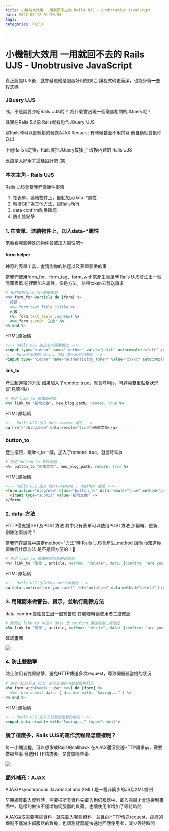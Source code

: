 ```yaml
---
title: 小機制大效用 一用就回不去的 Rails UJS - Unobtrusive JavaScript
date: 2022-08-12 01:58:53
tags:
categories: Rails

---
```


# 小機制大效用 一用就回不去的 Rails UJS - Unobtrusive JavaScript

真正認識UJS後，就會發現他是個超好用的東西
讓程式碼更簡潔，也能~~少寫一些程式碼~~



### JQuery UJS

咦，不是說要介紹Rails UJS嗎？
為什麼會出現一個毫無相關的JQuery呢？

其實在Rails 5以前
Rails就有包含JQuery UJS

寫Rails時可以更輕鬆的發送AJAX Request
有時候甚至不用撰寫
他自動就會幫你送出

不過Rails 5之後，Rails就把JQuery拔掉了
改換內建的 Rails UJS

應該是太好用才這樣設計吧 (笑



### 本次主角 - Rails UJS

Rails UJS會幫我們做幾件事情
1. 在表單、連結物件上，自動加入data-*屬性
2. 轉換GET為其他方法，讓Rails執行
3. data confirm防呆確認
4. 防止雙點擊


### 1. 在表單、連結物件上，加入data-*屬性

來看看哪些特殊的物件會被加入屬性吧～

#### form helper
神奇的表單工具，會猜測你的路徑以及表單要做的事

當我們使用form_for、form_tag、form_with來產生表單時
Rails UJS會生出一個隱藏表單
在裡面加入屬性，像是方法，並帶token去發送請求

```ruby
# 我們使用form_for來做表單
<%= form_for @article do |form| %>
  標題：
  <%= form.text_field :title %>
  內容：
  <%= form.text_field :content %>
  <%= form.submit '送出' %>
<% end %>
```

HTML原始碼

```html
<!-- Rails UJS 生出來的隱藏欄位 -->
<input type="hidden" name="_method" value="patch" autocomplete="off" />
<!-- Form生出來的，Rails UJS 會一起打包帶走 -->
<input type="hidden" name="authenticity_token" value="xxxxx" autocomplete="off" />
```

#### link_to

產生超連結的方法
如果加入了remote: true，就會呼叫js，可避免雙重點擊狀況(詳見第4點)

```ruby
# 使用 link_to 來做超連結
<%= link_to '新增文章', new_blog_path, remote: true %>
```

HTML原始碼

```html
<!-- Rails UJS 加入 data-remote 屬性 -->
<a href="/blog/new" data-remote="true">新增文章</a>
```


### button_to

產生按鈕，跟link_to一樣，加入了remote: true，就會呼叫js

```ruby
# 使用 button_to 來做按鈕
<%= button_to "新增文章", new_blog_path, remote: true %>
```

HTML原始碼

```html
<!-- Rails UJS 加入 data-remote 、 method 屬性 -->
<form action="blog/new" class="button_to" data-remote="true" method="post">
  <input type="submit" value="新增文章" />
</form>
```


### 2. data-方法

HTTP僅支援GET及POST方法
其中只有表單可以使用POST方法
那編輯、更新、刪除怎麼辦呢？

當我們在屬性中設定method="方法"時
Rails UJS會產生_method
讓Rails知道你要執行什麼方法
是不是超方便的！🥳
    
```ruby
# 使用 link_to 來做刪除功能的超連結
<%= link_to '刪除', article, method: "delete", data: {confirm: "are you sure?"}  %>
```

HTML原始碼

```html
<!-- Rails UJS 加入data-method屬性 -->
<a data-confirm="are you sure?" rel="nofollow" data-method="delete" href="/books/2">destroy</a>
```


### 3. 用確認來做警告、提示，並執行刪除方法

data-confirm屬性會生出一個警告框
在觸發時讓使用者二度確認

```ruby
# 我們在 link_to 中加入 data 及 confirm 讓使用者二度確認
<%= link_to '刪除', article, method: "delete", data: {confirm: "are you sure?"}  %>
```

確認畫面

![](https://i.imgur.com/RtmVOEt.png)


### 4. 防止雙點擊

防止使用者雙重點擊，避免HTTP傳送多次request，導致伺服器當機的狀況

```ruby
# 使用 disable_with 來防止儲存時雙重點擊狀況
<%= form_with(model: User.new) do |form| %>
  <%= form.submit data: { disable_with: "Saving..." } %>
<% end %>
```

HTML原始碼

```html
<!-- Rails UJS 加入了防雙重點擊的屬性 -->
<input data-disable-with="Saving..." type="submit">
```

### 說了這麼多，Rails UJS的運作流程是怎麼樣呢？

每一小塊流程，可以想像成Rails的callback
在AJAX還沒發送HTTP請求前，需要做哪些事
發送HTTP請求後，又會做哪些事

![](https://i.imgur.com/T2pWXRv.jpg)


### 額外補充：AJAX

AJAX(Asynchronous JavaScript and XML)
是一種非同步的JS及XML機制

早期網頁載入資料時，需要把所有資料先載入到伺服器中，載入完畢才會渲染到畫面中，這樣的做法不僅增加伺服器的負荷，也讓使用者增加了等待時間

AJAX採取需要哪些資料，就先載入哪些資料，並且向HTTP傳送request，這樣的機制不僅減少伺服器的負擔，也讓瀏覽器能快速地回應使用者，減少等待時間


